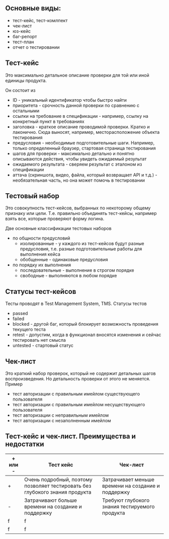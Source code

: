 ## Основные виды:
- тест-кейс, тест-комлпект
- чек-лист
- юз-кейс
- баг-репорт
- тест-план
- отчет о тестировании

## Тест-кейс
Это максимально детальное описание проверки для той или иной единицы продукта.

Он состоит из
- ID - уникальный идентификатор чтобы быстро найти
- приоритета - срочность данной проверки по сравнению с остальными
- ссылки на требование в спецификации - например, ссылку на конкретный пункт в требованиях
- заголовка - краткое описание проводимой проверки. Кратко и лаконично. Сюда выносят, например, месторасположение объекта тестирования
- предусловия - необходимые подготовительные шаги. Например, только определенный браузер, стартовая страница тестирования
- шагов для проверки - максимально детально и понятно описываются действия, чтобы увидеть ожидаемый результат
- ожидаемого результата - сверяем результат с эталоном из спецификации
- аттача (скриншота, видео, файла, который возвращает API и т.д.) - необязательная часть, но она может помочь в тестировании

## Тестовый набор
Это совокупность тест-кейсов, выбранных по некоторому общему признаку или цели. Т.е. правильно объединять тест-кейсы, например взять все, которые проверяют форму логина.

Две основные классификации тестовых наборов
- по общности предусловий
  - изолированные - у каждого из тест-кейсов будут разные предусловия, т.е. разные подготовительные работы для выполнения кейса
  - обобщенные - одинаковые предусловия
- по порядку их выполнения
  - последовательные - выполнение в строгом порядке
  - свободные - выполняются в любом порядке
 
## Статусы тест-кейсов
Тесты проводят в Test Management System, TMS. Статусы тестов
- passed
- failed
- blocked - другой баг, который блокирует возможность проведения текущего теста
- retest - допустим, когда в функционал вносятся изменения и сейчас тестировать нет смысла
- untested - стартовый статус

## Чек-лист
Это краткий набор проверок, который не содержит детальных шагов воспроизведения. Но детальность проверки от этого не меняется. Пример
- тест авторизации с правильным имейлом существующего пользователя
- тест авторизации с правильным имейлом несуществующего пользователя
- тест авторизации с неправильным имейлом
- тест авторизации с незаполненным имейлом

## Тест-кейс и чек-лист. Преимущества и недостатки
| + или - | Тест кейс | Чек-лист |
| --- | --- | --- |
| + | Очень подробный, поэтому позволяет тестировать без глубокого знания продукта | Затрачивает меньше времени на создание и поддержку |
| - | Затрачивают больше времени на создание и поддержку | Требуют глубокого знания тестируемого продукта |
| f | f |
| f | f |
